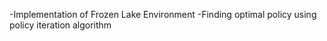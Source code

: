 -Implementation of Frozen Lake Environment
-Finding optimal policy using policy iteration algorithm
